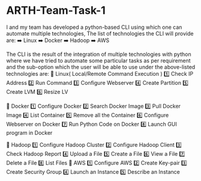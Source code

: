 # ARTH-Team-Task-1

 I and my team has developed a python-based CLI using which one can automate multiple technologies, The list of technologies the CLI will provide are: 
➡️ Linux
➡️ Docker
➡️ Hadoop
➡️ AWS

The CLI is the result of the integration of multiple technologies with python where we have tried to automate some particular tasks as per requirement and the sub-option which the user will be able to use under the above-listed technologies are:
🔰 Linux( Local/Remote Command Execution )
        1️⃣ Check IP Address
        2️⃣ Run Command
        3️⃣ Configure Webserver
        4️⃣ Create Partition
        5️⃣ Create LVM
        6️⃣ Resize LV

🔰 Docker
        1️⃣ Configure Docker
        2️⃣ Search Docker Image
        3️⃣ Pull Docker Image
        4️⃣ List Container 
        5️⃣ Remove all the Container
        6️⃣ Configure Webserver on Docker
        7️⃣ Run Python Code on Docker
        8️⃣ Launch GUI program in Docker

🔰 Hadoop
        1️⃣ Configure Hadoop Cluster
        2️⃣ Configure Hadoop Client
        3️⃣ Check Hadoop Report
        4️⃣ Upload a File
        5️⃣ Create a File
        6️⃣ View a File
        7️⃣ Delete a File
        8️⃣ List Files
🔰 AWS
        1️⃣ Configure AWS
        2️⃣ Create Key-pair
        3️⃣ Create Security Group
        4️⃣ Launch an Instance
        5️⃣ Describe an Instance        
